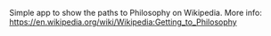 Simple app to show the paths to Philosophy on Wikipedia.
More info: https://en.wikipedia.org/wiki/Wikipedia:Getting_to_Philosophy